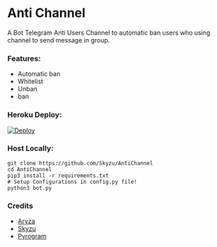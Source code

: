 # Anti Channel
A Bot Telegram Anti Users Channel to automatic ban users who using channel to send message in group.

### Features:
- Automatic ban
- Whitelist
- Unban
- ban


### Heroku Deploy:
[![Deploy](https://www.herokucdn.com/deploy/button.svg)](https://heroku.com/deploy?template=https://github.com/kai-0987/AntiChannel)

### Host Locally:
```shell
git clone https://github.com/Skyzu/AntiChannel
cd AntiChannel
pip3 install -r requirements.txt
# Setup Configurations in config.py file!
python3 bot.py
```

### Credits
- [Aryza](https://github.com/idzero23)
- [Skyzu](https://github.com/Skyzu)
- [Pyrogram](https://github.com/pyrogram/pyrogram)
